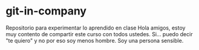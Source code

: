 # git-in-company
Repositorio para experimentar lo aprendido en clase
Hola amigos, estoy muy contento de compartir este curso con todos ustedes. Si... puedo decir "te quiero" y no por eso soy menos hombre.
Soy una persona sensible. 
